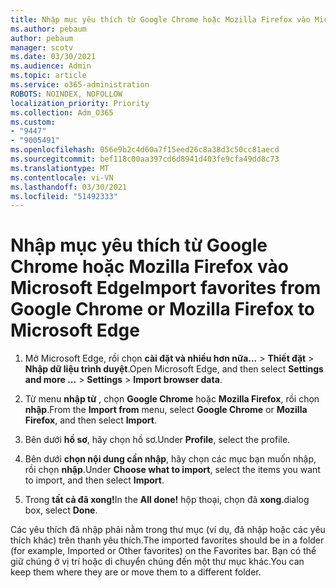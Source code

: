```yaml
---
title: Nhập mục yêu thích từ Google Chrome hoặc Mozilla Firefox vào Microsoft Edge
ms.author: pebaum
author: pebaum
manager: scotv
ms.date: 03/30/2021
ms.audience: Admin
ms.topic: article
ms.service: o365-administration
ROBOTS: NOINDEX, NOFOLLOW
localization_priority: Priority
ms.collection: Adm_O365
ms.custom:
- "9447"
- "9005491"
ms.openlocfilehash: 056e9b2c4d60a7f15eed26c8a38d3c50cc81aecd
ms.sourcegitcommit: bef118c00aa397cd6d8941d403fe9cfa49dd8c73
ms.translationtype: MT
ms.contentlocale: vi-VN
ms.lasthandoff: 03/30/2021
ms.locfileid: "51492333"
---
```

# <a name="import-favorites-from-google-chrome-or-mozilla-firefox-to-microsoft-edge"></a><span data-ttu-id="cb8f8-102">Nhập mục yêu thích từ Google Chrome hoặc Mozilla Firefox vào Microsoft Edge</span><span class="sxs-lookup"><span data-stu-id="cb8f8-102">Import favorites from Google Chrome or Mozilla Firefox to Microsoft Edge</span></span>

1. <span data-ttu-id="cb8f8-103">Mở Microsoft Edge, rồi chọn **cài đặt và nhiều hơn nữa...**  >  **Thiết đặt**  >  **Nhập dữ liệu trình duyệt**.</span><span class="sxs-lookup"><span data-stu-id="cb8f8-103">Open Microsoft Edge, and then select **Settings and more ...** > **Settings** > **Import browser data**.</span></span>

1. <span data-ttu-id="cb8f8-104">Từ menu **nhập từ** , chọn **Google Chrome** hoặc **Mozilla Firefox**, rồi chọn **nhập**.</span><span class="sxs-lookup"><span data-stu-id="cb8f8-104">From the **Import from** menu, select **Google Chrome** or **Mozilla Firefox**, and then select **Import**.</span></span>

1. <span data-ttu-id="cb8f8-105">Bên dưới **hồ sơ**, hãy chọn hồ sơ.</span><span class="sxs-lookup"><span data-stu-id="cb8f8-105">Under **Profile**, select the profile.</span></span>

1. <span data-ttu-id="cb8f8-106">Bên dưới **chọn nội dung cần nhập**, hãy chọn các mục bạn muốn nhập, rồi chọn **nhập**.</span><span class="sxs-lookup"><span data-stu-id="cb8f8-106">Under **Choose what to import**, select the items you want to import, and then select **Import**.</span></span>

1. <span data-ttu-id="cb8f8-107">Trong **tất cả đã xong!**</span><span class="sxs-lookup"><span data-stu-id="cb8f8-107">In the **All done!**</span></span> <span data-ttu-id="cb8f8-108">hộp thoại, chọn đã **xong**.</span><span class="sxs-lookup"><span data-stu-id="cb8f8-108">dialog box, select **Done**.</span></span>

<span data-ttu-id="cb8f8-109">Các yêu thích đã nhập phải nằm trong thư mục (ví dụ, đã nhập hoặc các yêu thích khác) trên thanh yêu thích.</span><span class="sxs-lookup"><span data-stu-id="cb8f8-109">The imported favorites should be in a folder (for example, Imported or Other favorites) on the Favorites bar.</span></span> <span data-ttu-id="cb8f8-110">Bạn có thể giữ chúng ở vị trí hoặc di chuyển chúng đến một thư mục khác.</span><span class="sxs-lookup"><span data-stu-id="cb8f8-110">You can keep them where they are or move them to a different folder.</span></span>
